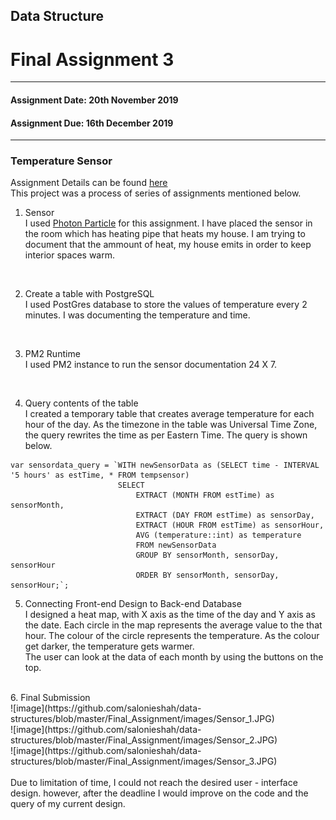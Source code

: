 ## Data Structure<br/>
# Final Assignment 3 <br/>
---------------------------------------------------
#### Assignment Date: 20th November 2019<br/>
#### Assignment Due: 16th December 2019 <br/>
--------------------------------------------------
### Temperature Sensor <br/>

Assignment Details can be found [here](https://github.com/visualizedata/data-structures/blob/master/final_assignment_3.md) <br/>
This project was a process of series of assignments mentioned below.<br/>

1. Sensor <br/>
I used [Photon Particle](https://docs.particle.io/quickstart/photon/) for this assignment. I have placed the sensor in the room which has heating pipe that heats my house. I am trying to document that the ammount of heat, my house emits in order to keep interior spaces warm. </br>
<br/>

2. Create a table with PostgreSQL<br/>
I used PostGres database to store the values of temperature every 2 minutes. I was documenting the temperature and time.<br/>
<br/>

3. PM2 Runtime<br/>
I used PM2 instance to run the sensor documentation 24 X 7.<br/>
<br/>

4. Query contents of the table<br/>
I created a temporary table that creates average temperature for each hour of the day. As the timezone in the table was Universal Time Zone, the query rewrites the time as per Eastern Time.
The query is shown below.
```
var sensordata_query = `WITH newSensorData as (SELECT time - INTERVAL '5 hours' as estTime, * FROM tempsensor)
                        SELECT
                            EXTRACT (MONTH FROM estTime) as sensorMonth,
                            EXTRACT (DAY FROM estTime) as sensorDay,
                            EXTRACT (HOUR FROM estTime) as sensorHour,
                            AVG (temperature::int) as temperature
                            FROM newSensorData
                            GROUP BY sensorMonth, sensorDay, sensorHour
                            ORDER BY sensorMonth, sensorDay, sensorHour;`;
```
5. Connecting Front-end Design to Back-end Database </br>
I designed a heat map, with X axis as the time of the day and Y axis as the date. Each circle in the map represents the average value to the that hour. The colour of the circle represents the temperature. As the colour get darker, the temperature gets warmer. <br/>
The user can look at the data of each month by using the buttons on the top. <br/>
<br/>
6. Final Submission<br/>
![image](https://github.com/salonieshah/data-structures/blob/master/Final_Assignment/images/Sensor_1.JPG)<br/>
![image](https://github.com/salonieshah/data-structures/blob/master/Final_Assignment/images/Sensor_2.JPG)<br/>
![image](https://github.com/salonieshah/data-structures/blob/master/Final_Assignment/images/Sensor_3.JPG)<br/>
<br/>
Due to limitation of time, I could not reach the desired user - interface design. however, after the deadline I would improve on the code and the query of my current design. <br/>
